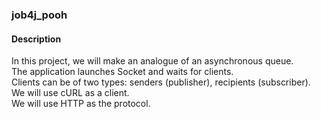﻿### job4j_pooh

#### Description
In this project, we will make an analogue of an asynchronous queue. <br>
The application launches Socket and waits for clients. <br>
Clients can be of two types: senders (publisher), recipients (subscriber).<br>
We will use cURL as a client. <br>
We will use HTTP as the protocol.<br>

